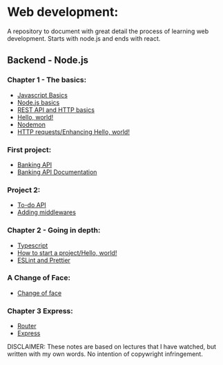 # Web development:
A repository to document with great detail the process of learning web development. Starts with node.js and ends with react.

## Backend - Node.js

### Chapter 1 - The basics:
- [Javascript Basics](https://github.com/FabricioBattaglia/web/tree/main/000-Javascript)
- [Node.js basics](https://github.com/FabricioBattaglia/web/tree/main/001-node.js)
- [REST API and HTTP basics](https://github.com/FabricioBattaglia/web/tree/main/002-API-rest)
- [Hello, world!](https://github.com/FabricioBattaglia/web/tree/main/003-helloworld)
- [Nodemon](https://github.com/FabricioBattaglia/web/tree/main/004-nodemon)
- [HTTP requests/Enhancing Hello, world!](https://github.com/FabricioBattaglia/web/tree/main/005-enhancing-helloworld)
  
### First project:
- [Banking API](https://github.com/FabricioBattaglia/web/tree/main/006-first-project)
- [Banking API Documentation](https://github.com/FabricioBattaglia/web/blob/main/006-first-project/APIDOC.md)

### Project 2:
- [To-do API](https://github.com/FabricioBattaglia/web/tree/main/007-to-do-API)
- [Adding middlewares](https://github.com/FabricioBattaglia/web/tree/main/008-adding-middlewares)

### Chapter 2 - Going in depth:
- [Typescript](https://github.com/FabricioBattaglia/web/tree/main/009-typescript)
- [How to start a project/Hello, world!](https://github.com/FabricioBattaglia/web/tree/main/010-helloworld-ts)
- [ESLint and Prettier](https://github.com/FabricioBattaglia/web/tree/main/011-ESLint-Prettier)

### A Change of Face:
- [Change of face](https://github.com/FabricioBattaglia/web/tree/main/012-Change-of-Face)

### Chapter 3 Express:
- [Router](https://github.com/FabricioBattaglia/web/tree/main/013-Router)
- [Express](https://github.com/FabricioBattaglia/web/tree/main/014-Express)

DISCLAIMER: These notes are based on lectures that I have watched, but written with my own words. No intention of copywright infringement.
